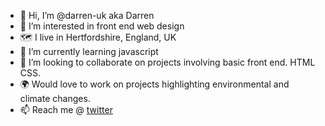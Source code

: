 - 👋 Hi, I’m @darren-uk aka Darren
- 👀 I’m interested in front end web design
- 🗺️ I live in Hertfordshire, England, UK
- 🌱 I’m currently learning javascript
- 💞️ I’m looking to collaborate on projects involving basic front end. HTML CSS.
- 🌍 Would love to work on projects highlighting environmental and climate changes.
- 📫 Reach me @ [twitter](https://twitter.com/darren_colson)

<!---
darren-uk/darren-uk is a ✨ special ✨ repository because its `README.md` (this file) appears on your GitHub profile.
You can click the Preview link to take a look at your changes.
--->

